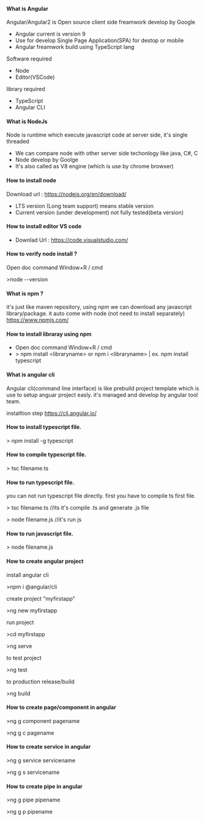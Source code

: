 #### What is Angular
 Angular/Angular2 is Open source client side freamwork develop by Google
- Angular current is version 9
- Use for develop Single Page Application(SPA) for destop or mobile
- Angular freamwork build using TypeScript lang

Software required 
- Node
- Editor(VSCode)

library required 
- TypeScript 
- Angular CLI

#### What is NodeJs
Node is runtime which execute javascript code at server side,
 it's single threaded
- We can compare node with other server side techonlogy like java, C#, C
- Node develop by Goolge
- It's also called as V8 engine (which is use by chrome browser)

#### How to install node
Download url : https://nodejs.org/en/download/
- LTS version (Long team support) means stable version
- Current version (under development) not fully tested(beta version)

#### How to install editor VS code
- Downlad Url : https://code.visualstudio.com/


#### How to verify node install ?
Open doc command Window+R / cmd 

&gt;node --version


#### What is npm ?
it's just like maven repository, using npm we can download any javascript library/package. 
it auto come with node (not need to install separately)
https://www.npmjs.com/

#### How to install libraray using npm
- Open doc command Window+R / cmd 
- &gt; npm install &lt;libraryname&gt; or npm i &lt;libraryname&gt;
| ex. npm install typescript

#### What is angular cli
Angular cli(command line interface) is like prebuild project template which is use to setup anguar project easly.
it's managed and develop by angular tool team.

installtion step https://cli.angular.io/

#### How to install typescript file.
&gt; npm install -g typescript

#### How to compile typescript file.
&gt; tsc filename.ts

#### How to run typescript file.
you can not run typescript file directly. first you have to compile ts first file. 

&gt; tsc filename.ts   //its it's compile .ts and generate .js file 

&gt; node filename.js  //it's run js 


#### How to run javascript file.
&gt; node filename.js

#### How to create angular project

install angular cli

&gt;npm i @angular/cli

create project "myfirstapp"

&gt;ng new myfirstapp

run project 

&gt;cd myfirstapp

&gt;ng serve

to test project

&gt;ng test

to production release/build

&gt;ng build 


#### How to create page/component in angular
&gt;ng g component pagename

&gt;ng g c pagename

#### How to create service in angular
&gt;ng g service servicename

&gt;ng g s servicename

#### How to create pipe in angular
&gt;ng g pipe pipename

&gt;ng g p pipename

